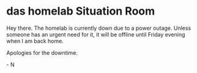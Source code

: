# das homelab Situation Room

Hey there. The homelab is currently down due to a power outage. Unless someone has an urgent need for it, it will be offline until Friday evening when I am back home. 

Apologies for the downtime.

\- N

